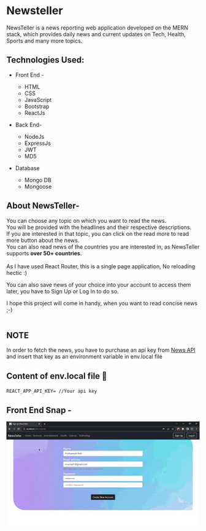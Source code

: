 # Newsteller
NewsTeller is a news reporting web application developed on the MERN stack, which provides daily news and current updates on Tech, Health, Sports and many more topics.

## Technologies Used:
- Front End -
  - HTML
  - CSS
  - JavaScript
  - Bootstrap
  - ReactJs

- Back End-
  - NodeJs
  - ExpressJs
  - JWT
  - MD5

- Database
  - Mongo DB
  - Mongoose

## About NewsTeller-
You can choose any topic on which you want to read the news.<br/>
You will be provided with the headlines and their respective descriptions.<br/>
If you are interested in that topic, you can click on the read more to read more button about the news.<br/>
You can also read news of the countries you are interested in, as NewsTeller supports <b>over 50+ countries.</b><br/><br/>
As I have used React Router, this is a single page application, No reloading hectic :)

You can also save news of your choice into your account to access them later, you have to Sign Up or Log In to do so.

I hope this project will come in handy, when you want to read concise news ;-)
<br/><br/>
## NOTE<br/>
In order to fetch the news, you have to purchase an api key from [News API](https://newsapi.org) and insert that key as an environment variable in env.local file

## Content of env.local file :scroll:
`REACT_APP_API_KEY= //Your api key`

## Front End Snap - 
<p align="center">
  <img src="https://github.com/Prathamesh-Patil-GitHub/Newsteller/blob/main/src/img/Output.gif">
</p>
